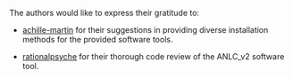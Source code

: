 The authors would like to express their gratitude to:
  
- [achille-martin](https://github.com/achille-martin) for their suggestions in providing diverse installation methods for the provided software tools. 
  
- [rationalpsyche](https://github.com/rationalpsyche) for their thorough code review of the ANLC_v2 software tool. 
  


